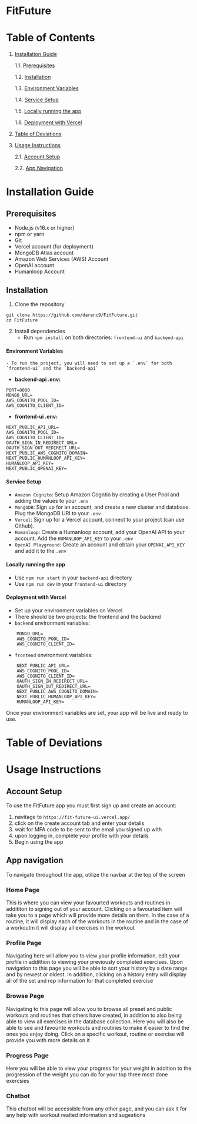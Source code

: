 # FitFuture

# Table of Contents

1. [Installation Guide](#installation-guide)
   
    1.1. [Prerequisites](#prerequisites)
   
    1.2. [Installation](#installation)
   
    1.3. [Environment Variables](#environment-variables)
   
    1.4. [Service Setup](#service-setup)
   
    1.5. [Locally running the app](#locally-running-the-app)
   
    1.6. [Deployment with Vercel](#deployment-with-vercel)
   
2. [Table of Deviations](#table-of-deviations)

3. [Usage Instructions](#usage-instructions)

   2.1. [Account Setup](#account-setup)
   
   2.2. [App Navigation](#app-navigation)

# Installation Guide

## Prerequisites
- Node.js (v16.x or higher)
- npm or yarn
- Git
- Vercel account (for deployment)
- MongoDB Atlas account
- Amazon Web Services (AWS) Account
- OpenAI account
- Humanloop Account

## Installation
1. Clone the repository
```
git clone https://github.com/darenc9/FitFuture.git
cd FitFuture
```
2. Install dependencies
   - Run `npm install` on both directories: `frontend-ui` and `backend-api`
#### Environment Variables
    - To run the project, you will need to set up a `.env` for both `frontend-ui` and the `backend-api`
   - **backend-api .env:**
```
PORT=8080
MONGO_URL=
AWS_COGNITO_POOL_ID=
AWS_COGNITO_CLIENT_ID=
```

   - **frontend-ui .env:**
```
NEXT_PUBLIC_API_URL= 
AWS_COGNITO_POOL_ID=
AWS_COGNITO_CLIENT_ID=
OAUTH_SIGN_IN_REDIRECT_URL=
OAUTH_SIGN_OUT_REDIRECT_URL=
NEXT_PUBLIC_AWS_COGNITO_DOMAIN=
NEXT_PUBLIC_HUMANLOOP_API_KEY=
HUMANLOOP_API_KEY=
NEXT_PUBLIC_OPENAI_KEY=
```
#### Service Setup
- `Amazon Cognito`: Setup Amazon Cogntio by creating a User Pool and adding the values to your `.env`
- `MongoDB`: Sign up for an account, and create a new cluster and database. Plug the MongoDB URI to your `.env`
- `Vercel`: Sign up for a Vercel account, connect to your project (can use Github).
- `Humanloop`: Create a Humanloop account, add your OpenAI API to your account. Add the `HUMANLOOP_API_KEY` to your `.env`
- `OpenAI Playground`: Create an account and obtain your `OPENAI_API_KEY` and add it to the `.env`

#### Locally running the app
- Use `npm run start` in your `backend-api` directory
- Use `npm run dev` in your `frontend-ui` directory

#### Deployment with Vercel
- Set up your environment variables on Vercel
- There should be two projects: the frontend and the backend
- `backend` environment variables:
```
    MONGO_URL=
    AWS_COGNITO_POOL_ID=
    AWS_COGNITO_CLIENT_ID=  
```
- `frontend` environment variables:
```
    NEXT_PUBLIC_API_URL= 
    AWS_COGNITO_POOL_ID=
    AWS_COGNITO_CLIENT_ID=
    OAUTH_SIGN_IN_REDIRECT_URL=
    OAUTH_SIGN_OUT_REDIRECT_URL=
    NEXT_PUBLIC_AWS_COGNITO_DOMAIN=
    NEXT_PUBLIC_HUMANLOOP_API_KEY=
    HUMANLOOP_API_KEY=
```

Once your environment variables are set, your app will be live and ready to use.

# Table of Deviations

# Usage Instructions

## Account Setup

To use the FitFuture app you must first sign up and create an account:
   1. navitage to `https://fit-future-ui.vercel.app/`
   2. click on the create account tab and enter your details
   3. wait for MFA code to be sent to the email you signed up with
   4. upon logging in, complete your profile with your details
   5. Begin using the app 

## App navigation
To navigate throughout the app, utilize the navbar at the top of the screen

### Home Page
This is where you can view your favourted workouts and routines in addititon to signing out of your 
account. Clicking on a favourted item will take you to a page which will provide more details on them.
In the case of a routine, it will display each of the workouts in the routine and in the case of a 
workoutm it will display all exercises in the workout

### Profile Page
Navigating here will allow you to view your profile information, edit your profile in addittion
to viewing your previously completed exercises. Upon navigation to this page you will be able to sort 
your history by a date range and by newest or oldest. In addition, clicking on a history entry will 
display all of the set and rep information for that completed exercise

### Browse Page
Navigating to this page will allow you to browse all preset and public workouts and routines that
others have created, in addition to also being able to view all exercises in the database collection.
Here you will also be able to see and favourite workouts and routines to make it easier
to find the ones you enjoy doing. Click on a specific workout, routine or exercise will provide you
with more details on it

### Progress Page
Here you will be able to view your progress for your weight in addition to the progression of
the weight you can do for your top three most done exercsies


### Chatbot
This chatbot will be accessible from any other page, and you can ask it for any help with workout 
realted information and sugestions
